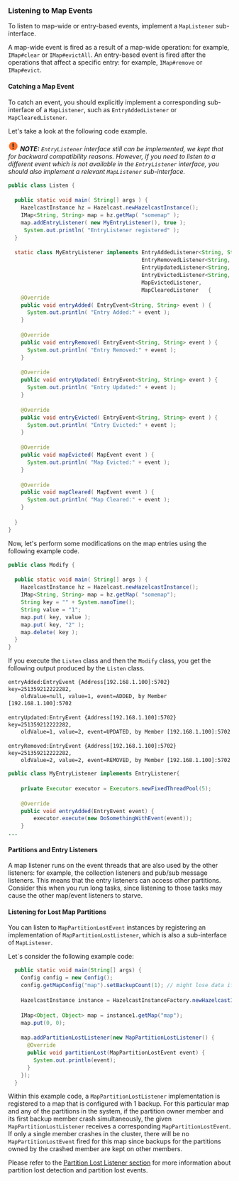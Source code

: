 


### Listening to Map Events

To listen to map-wide or entry-based events, implement a `MapListener` sub-interface.

A map-wide event is fired as a result of a map-wide operation: for 
example, `IMap#clear` or `IMap#evictAll`.
An entry-based event is fired after the operations that affect a 
specific entry: for example, `IMap#remove` or `IMap#evict`.

#### Catching a Map Event

To catch an event, you should explicitly 
implement a corresponding sub-interface of a `MapListener`, 
such as `EntryAddedListener` or `MapClearedListener`. 

Let's take a look at the following code example.

![image](images/NoteSmall.jpg) ***NOTE:*** *`EntryListener` interface still can be implemented, 
we kept that for backward compatibility reasons. However, if you need to listen to a 
different event which is not available in the `EntryListener` interface, you should also 
implement a relevant `MapListener` sub-interface.*

```java
public class Listen {

  public static void main( String[] args ) {
    HazelcastInstance hz = Hazelcast.newHazelcastInstance();
    IMap<String, String> map = hz.getMap( "somemap" );
    map.addEntryListener( new MyEntryListener(), true );
     System.out.println( "EntryListener registered" );
  }

  static class MyEntryListener implements EntryAddedListener<String, String>, 
                                          EntryRemovedListener<String, String>, 
                                          EntryUpdatedListener<String, String>, 
                                          EntryEvictedListener<String, String> , 
                                          MapEvictedListener, 
                                          MapClearedListener   {
    @Override
    public void entryAdded( EntryEvent<String, String> event ) {
      System.out.println( "Entry Added:" + event );
    }

    @Override
    public void entryRemoved( EntryEvent<String, String> event ) {
      System.out.println( "Entry Removed:" + event );
    }

    @Override
    public void entryUpdated( EntryEvent<String, String> event ) {
      System.out.println( "Entry Updated:" + event );
    }

    @Override
    public void entryEvicted( EntryEvent<String, String> event ) {
      System.out.println( "Entry Evicted:" + event );
    }

    @Override
    public void mapEvicted( MapEvent event ) {
      System.out.println( "Map Evicted:" + event );
    }
   
    @Override
    public void mapCleared( MapEvent event ) {
      System.out.println( "Map Cleared:" + event );
    }

  }
}
```

Now, let's perform some modifications on the map entries using the following example code.

```java
public class Modify {

  public static void main( String[] args ) {
    HazelcastInstance hz = Hazelcast.newHazelcastInstance();
    IMap<String, String> map = hz.getMap( "somemap");
    String key = "" + System.nanoTime();
    String value = "1";
    map.put( key, value );
    map.put( key, "2" );
    map.delete( key );
  }
}
```

If you execute the `Listen` class and then the `Modify` class, you get the following output 
produced by the `Listen` class. 

```
entryAdded:EntryEvent {Address[192.168.1.100]:5702} key=251359212222282,
    oldValue=null, value=1, event=ADDED, by Member [192.168.1.100]:5702

entryUpdated:EntryEvent {Address[192.168.1.100]:5702} key=251359212222282,
    oldValue=1, value=2, event=UPDATED, by Member [192.168.1.100]:5702

entryRemoved:EntryEvent {Address[192.168.1.100]:5702} key=251359212222282,
    oldValue=2, value=2, event=REMOVED, by Member [192.168.1.100]:5702
```


```java
public class MyEntryListener implements EntryListener{

    private Executor executor = Executors.newFixedThreadPool(5);

    @Override
    public void entryAdded(EntryEvent event) {
        executor.execute(new DoSomethingWithEvent(event));
    }
...
```

#### Partitions and Entry Listeners

A map listener runs on the event threads that are also used by the other listeners: for 
example, the collection listeners and pub/sub message listeners. This means that the entry 
listeners can access other partitions. Consider this when you run long tasks, since listening 
to those tasks may cause the other map/event listeners to starve.

#### Listening for Lost Map Partitions

You can listen to `MapPartitionLostEvent` instances by registering an implementation 
of `MapPartitionLostListener`, which is also a sub-interface of `MapListener`.

Let`s consider the following example code:

```java
  public static void main(String[] args) {
    Config config = new Config();
    config.getMapConfig("map").setBackupCount(1); // might lose data if any member crashes

    HazelcastInstance instance = HazelcastInstanceFactory.newHazelcastInstance(config);

    IMap<Object, Object> map = instance1.getMap("map");
    map.put(0, 0);

    map.addPartitionLostListener(new MapPartitionLostListener() {
      @Override
      public void partitionLost(MapPartitionLostEvent event) {
        System.out.println(event);
      }
    });
  }
```

Within this example code, a `MapPartitionLostListener` implementation is registered to a map 
that is configured with 1 backup. For this particular map and any of the partitions in the 
system, if the partition owner member and its first backup member crash simultaneously, the 
given `MapPartitionLostListener` receives a 
corresponding `MapPartitionLostEvent`. If only a single member crashes in the cluster, 
there will be no `MapPartitionLostEvent` fired for this map since backups for the partitions 
owned by the crashed member are kept on other members. 

Please refer to the [Partition Lost Listener section](#partition-lost-listener) for more 
information about partition lost detection and partition lost events.



